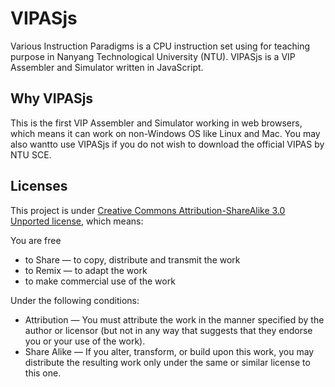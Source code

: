 VIPASjs
=======

Various Instruction Paradigms is a CPU instruction set using for teaching purpose in Nanyang Technological University (NTU). VIPASjs is a VIP Assembler and Simulator written in JavaScript.

Why VIPASjs
------

This is the first VIP Assembler and Simulator working in web browsers, which means it can work on non-Windows OS like Linux and Mac. You may also wantto use VIPASjs if you do not wish to download the official VIPAS by NTU SCE.

Licenses
--------

This project is under [Creative Commons Attribution-ShareAlike 3.0 Unported license](http://creativecommons.org/licenses/by-sa/3.0/), which means:

You are free
- to Share — to copy, distribute and transmit the work
- to Remix — to adapt the work
- to make commercial use of the work

Under the following conditions:

- Attribution — You must attribute the work in the manner specified by the author or licensor (but not in any way that suggests that they endorse you or your use of the work).
- Share Alike — If you alter, transform, or build upon this work, you may distribute the resulting work only under the same or similar license to this one.
